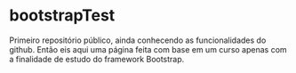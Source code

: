 # bootstrapTest
Primeiro repositório público, ainda conhecendo as funcionalidades do github.
Então eis aqui uma página feita com base em um curso apenas com a finalidade de estudo do framework Bootstrap.
